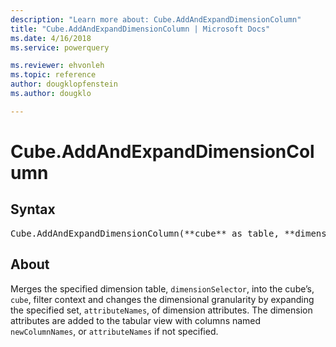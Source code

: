 ```yaml
---
description: "Learn more about: Cube.AddAndExpandDimensionColumn"
title: "Cube.AddAndExpandDimensionColumn | Microsoft Docs"
ms.date: 4/16/2018
ms.service: powerquery

ms.reviewer: ehvonleh
ms.topic: reference
author: dougklopfenstein
ms.author: dougklo

---
```

# Cube.AddAndExpandDimensionColumn

## Syntax

<pre>Cube.AddAndExpandDimensionColumn(**cube** as table, **dimensionSelector** as any, **attributeNames** as list, optional **newColumnNames** as any) as table
</pre>

## About
Merges the specified dimension table, `dimensionSelector`, into the cube’s, `cube`, filter context and changes the dimensional granularity by expanding the specified set, `attributeNames`, of dimension attributes. The dimension attributes are added to the tabular view with columns named `newColumnNames`, or `attributeNames` if not specified.
